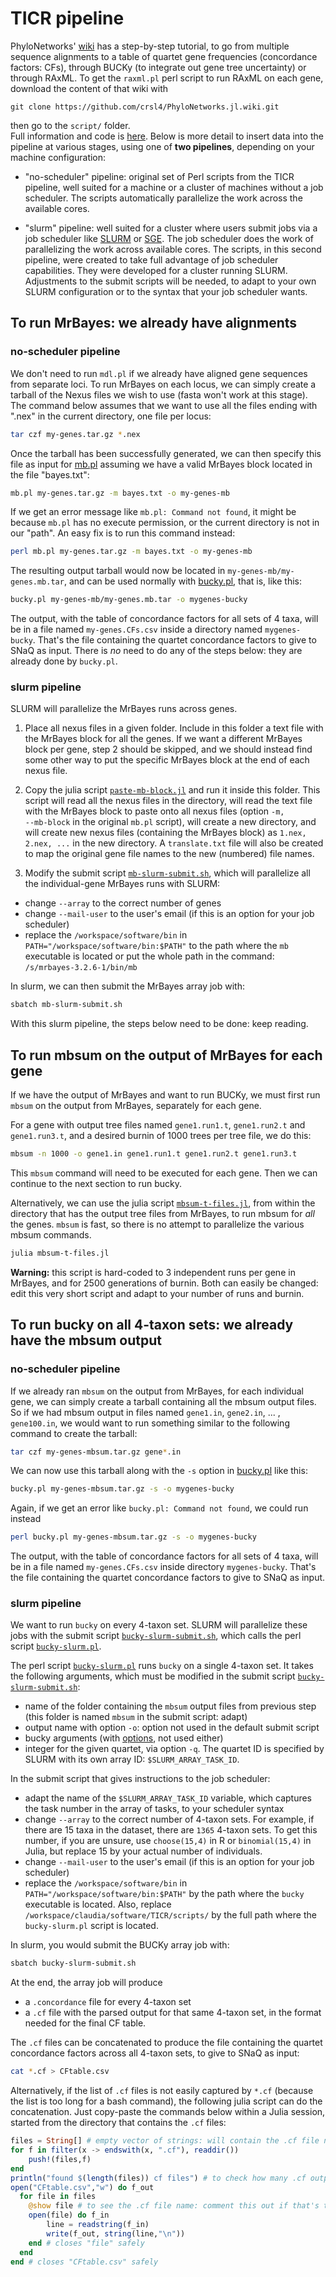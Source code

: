 # TICR pipeline

PhyloNetworks' [wiki](https://github.com/crsl4/PhyloNetworks.jl/wiki/TICR:-from-alignments-to-quartet-concordance-factors)
has a step-by-step tutorial,
to go from multiple sequence alignments
to a table of quartet gene frequencies (concordance factors: CFs),
through BUCKy (to integrate out gene tree uncertainty) or through RAxML.
To get the `raxml.pl` perl script to run RAxML on each gene,
download the content of that wiki with

`git clone https://github.com/crsl4/PhyloNetworks.jl.wiki.git`

then go to the `script/` folder.  
Full information and code is [here](https://github.com/nstenz/TICR).
Below is more detail to insert data into the pipeline at various stages,
using one of **two pipelines**, depending on your machine configuration:

- "no-scheduler" pipeline: original set of Perl scripts from the
  TICR pipeline, well suited for a machine or a cluster of machines
  without a job scheduler.
  The scripts automatically parallelize the work across the available cores.

- "slurm" pipeline: well suited for a cluster where users submit jobs
  via a job scheduler like [SLURM](https://slurm.schedmd.com/) or
  [SGE](https://en.wikipedia.org/wiki/Oracle_Grid_Engine). The job scheduler
  does the work of parallelizing the work across available cores.
  The scripts, in this second pipeline, were created to take full advantage
  of job scheduler capabilities. They were developed for a cluster running SLURM.
  Adjustments to the submit scripts will be needed, to adapt to your own
  SLURM configuration or to the syntax that your job scheduler wants.

## To run MrBayes: we already have alignments

### no-scheduler pipeline

We don't need to run `mdl.pl` if we already have aligned gene sequences
from separate loci. To run MrBayes on each locus, we can simply
create a tarball of the Nexus files we wish to use (fasta won't work at this stage).
The command below assumes that we want to use all the files ending with ".nex"
in the current directory, one file per locus:

```bash
tar czf my-genes.tar.gz *.nex
```

Once the tarball has been successfully generated, we can then specify this
file as input for [mb.pl](https://github.com/nstenz/TICR/blob/master/scripts/mb.pl)
assuming we have a valid MrBayes block located in the file "bayes.txt":

```bash
mb.pl my-genes.tar.gz -m bayes.txt -o my-genes-mb
```

If we get an error message like `mb.pl: Command not found`, it might be because
`mb.pl` has no execute permission, or the current directory is not in our "path".
An easy fix is to run this command instead:

```bash
perl mb.pl my-genes.tar.gz -m bayes.txt -o my-genes-mb
```

The resulting output tarball would now be located in `my-genes-mb/my-genes.mb.tar`,
and can be used normally with
[bucky.pl](https://github.com/nstenz/TICR/blob/master/scripts/bucky.pl),
that is, like this:

```bash
bucky.pl my-genes-mb/my-genes.mb.tar -o mygenes-bucky
```

The output, with the table of concordance factors for all sets of 4 taxa,
will be in a file named `my-genes.CFs.csv` inside a directory named `mygenes-bucky`.
That's the file containing the quartet concordance factors to give to SNaQ as input.
There is *no* need to do any of the steps below: they are already done by `bucky.pl`.

### slurm pipeline

SLURM will parallelize the MrBayes runs across genes.

1. Place all nexus files in a given folder.
  Include in this folder a text file with the MrBayes block for all the genes.
  If we want a different MrBayes block per gene, step 2 should be skipped,
  and we should instead find some other way to put the specific MrBayes block
  at the end of each nexus file.

2. Copy the julia script
  [`paste-mb-block.jl`](https://github.com/nstenz/TICR/blob/master/scripts-cluster/paste-mb-block.jl)
  and run it inside this folder. This script will read all the
  nexus files in the directory, will read the text file with the MrBayes block to paste
  onto all nexus files (option `‑m, ‑‑mb‑block` in the original `mb.pl` script),
  will create a new directory, and will create new nexus files (containing the MrBayes block)
  as `1.nex, 2.nex, ...` in the new directory. A `translate.txt` file will also be created
  to map the original gene file names to the new (numbered) file names.

3. Modify the submit script
  [`mb-slurm-submit.sh`](https://github.com/nstenz/TICR/blob/master/scripts-cluster/mb-slurm-submit.sh),
  which will parallelize all the individual-gene MrBayes runs with SLURM:

  - change `--array` to the correct number of genes
  - change `--mail-user` to the user's email (if this is an option for your job scheduler)
  - replace the `/workspace/software/bin` in `PATH="/workspace/software/bin:$PATH"`
    to the path where the `mb` executable is located or put the whole path in the command:
    `/s/mrbayes-3.2.6-1/bin/mb`

  In slurm, we can then submit the MrBayes array job with:

  ```bash
  sbatch mb-slurm-submit.sh
  ```

  With this slurm pipeline, the steps below need to be done: keep reading.

## To run mbsum on the output of MrBayes for each gene

If we have the output of MrBayes and want to run BUCKy,
we must first run `mbsum` on the output from MrBayes, separately for each gene.

For a gene with output tree files named `gene1.run1.t`, `gene1.run2.t` and `gene1.run3.t`,
and a desired burnin of 1000 trees per tree file, we do this:

```bash
mbsum -n 1000 -o gene1.in gene1.run1.t gene1.run2.t gene1.run3.t
```

This `mbsum` command will need to be executed for each gene.
Then we can continue to the next section to run bucky.

Alternatively, we can use the julia script
[`mbsum-t-files.jl`](https://github.com/nstenz/TICR/blob/master/scripts-cluster/mbsum-t-files.jl),
from within the directory that has the output tree files from MrBayes,
to run mbsum for *all* the genes.
`mbsum` is fast, so there is no attempt to parallelize the various mbsum commands.

```bash
julia mbsum-t-files.jl
```
**Warning:** this script is hard-coded to 3 independent runs per gene in MrBayes, and
for 2500 generations of burnin. Both can easily be changed:
edit this very short script and adapt to your number of runs and burnin.

## To run bucky on all 4-taxon sets: we already have the mbsum output

### no-scheduler pipeline

If we already ran `mbsum` on the output from MrBayes, for each individual gene,
we can simply create a tarball containing all the mbsum output files.
So if we had mbsum output in files named `gene1.in`, `gene2.in`, ... , `gene100.in`,
we would want to run something similar to the following command to create the tarball:

```bash
tar czf my-genes-mbsum.tar.gz gene*.in
```

We can now use this tarball along with the `-s` option in
[bucky.pl](https://github.com/nstenz/TICR/blob/master/scripts/bucky.pl) like this:

```bash
bucky.pl my-genes-mbsum.tar.gz -s -o mygenes-bucky
```

Again, if we get an error like `bucky.pl: Command not found`, we could run instead

```bash
perl bucky.pl my-genes-mbsum.tar.gz -s -o mygenes-bucky
```

The output, with the table of concordance factors for all sets of 4 taxa,
will be in a file named `my-genes.CFs.csv` inside directory `mygenes-bucky`.
That's the file containing the quartet concordance factors to give to SNaQ as input.

### slurm pipeline

We want to run `bucky` on every 4-taxon set.
SLURM will parallelize these jobs with the submit script
[`bucky-slurm-submit.sh`](https://github.com/nstenz/TICR/blob/master/scripts-cluster/bucky-slurm-submit.sh),
which calls the perl script
[`bucky-slurm.pl`](https://github.com/nstenz/TICR/blob/master/scripts-cluster/bucky-slurm.pl).

The perl script
[`bucky-slurm.pl`](https://github.com/nstenz/TICR/blob/master/scripts-cluster/bucky-slurm.pl)
runs `bucky` on a single 4-taxon set.
It takes the following arguments, which must be modified in the submit script
[`bucky-slurm-submit.sh`](https://github.com/nstenz/TICR/blob/master/scripts-cluster/bucky-slurm-submit.sh):
- name of the folder containing the `mbsum` output files from previous step
  (this folder is named `mbsum` in the submit script: adapt)
- output name with option `-o`: option not used in the default submit script
- bucky arguments (with [options](https://github.com/nstenz/TICR#command-line-options-2), not used either)
- integer for the given quartet, via option `-q`.
  The quartet ID is specified by SLURM with its own array ID: `$SLURM_ARRAY_TASK_ID`.

In the submit script that gives instructions to the job scheduler:
- adapt the name of the `$SLURM_ARRAY_TASK_ID` variable, which captures the task number
  in the array of tasks, to your scheduler syntax
- change `--array` to the correct number of 4-taxon sets.
  For example, if there are 15 taxa in the dataset, there are `1365` 4-taxon sets.
  To get this number, if you are unsure, use `choose(15,4)` in R or `binomial(15,4)` in Julia,
  but replace 15 by your actual number of individuals.
- change `--mail-user` to the user's email (if this is an option for your job scheduler)
- replace the `/workspace/software/bin` in `PATH="/workspace/software/bin:$PATH"`
  by the path where the `bucky` executable is located.
  Also, replace `/workspace/claudia/software/TICR/scripts/` by the full path where the
  `bucky-slurm.pl` script is located.


In slurm, you would submit the BUCKy array job with:
```bash
sbatch bucky-slurm-submit.sh
```

At the end, the array job will produce
- a `.concordance` file for every 4-taxon set
- a `.cf` file with the parsed output for that same 4-taxon set,
  in the format needed for the final CF table.

The `.cf` files can be concatenated to produce the file containing
the quartet concordance factors across all 4-taxon sets, to give to SNaQ as input:

```bash
cat *.cf > CFtable.csv
```

Alternatively, if the list of `.cf` files is not easily captured by `*.cf`
(because the list is too long for a bash command), the following julia script
can do the concatenation. Just copy-paste the commands below within a Julia session,
started from the directory that contains the `.cf` files:

```julia
files = String[] # empty vector of strings: will contain the .cf file names later
for f in filter(x -> endswith(x, ".cf"), readdir())
    push!(files,f)
end
println("found $(length(files)) cf files") # to check how many .cf output files were found
open("CFtable.csv","w") do f_out
  for file in files
    @show file # to see the .cf file name: comment this out if that's too much screen output
    open(file) do f_in
        line = readstring(f_in)
        write(f_out, string(line,"\n"))
    end # closes "file" safely
  end
end # closes "CFtable.csv" safely
```

